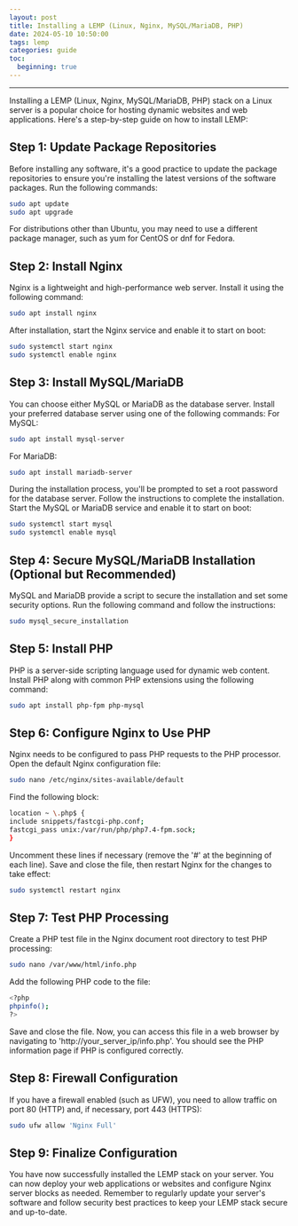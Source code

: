 ```yaml
---
layout: post
title: Installing a LEMP (Linux, Nginx, MySQL/MariaDB, PHP)
date: 2024-05-10 10:50:00
tags: lemp
categories: guide
toc:
  beginning: true
---
```

---

Installing a LEMP (Linux, Nginx, MySQL/MariaDB, PHP) stack on a Linux server is a popular choice for hosting dynamic websites and web applications. Here's a step-by-step guide on how to install LEMP:

## Step 1: Update Package Repositories
Before installing any software, it's a good practice to update the package repositories to ensure you're installing the latest versions of the software packages. Run the following commands:

```bash
sudo apt update
sudo apt upgrade
```

For distributions other than Ubuntu, you may need to use a different package manager, such as yum for CentOS or dnf for Fedora.

## Step 2: Install Nginx
Nginx is a lightweight and high-performance web server. Install it using the following command:

```bash
sudo apt install nginx
```

After installation, start the Nginx service and enable it to start on boot:

```bash
sudo systemctl start nginx
sudo systemctl enable nginx
```

## Step 3: Install MySQL/MariaDB
You can choose either MySQL or MariaDB as the database server. Install your preferred database server using one of the following commands:
For MySQL:

```bash
sudo apt install mysql-server
```

For MariaDB:

```bash
sudo apt install mariadb-server
```

During the installation process, you'll be prompted to set a root password for the database server. Follow the instructions to complete the installation.
Start the MySQL or MariaDB service and enable it to start on boot:

```bash
sudo systemctl start mysql
sudo systemctl enable mysql
```

## Step 4: Secure MySQL/MariaDB Installation (Optional but Recommended)
MySQL and MariaDB provide a script to secure the installation and set some security options. Run the following command and follow the instructions:

```bash
sudo mysql_secure_installation
```

## Step 5: Install PHP
PHP is a server-side scripting language used for dynamic web content. Install PHP along with common PHP extensions using the following command:

```bash
sudo apt install php-fpm php-mysql
```

## Step 6: Configure Nginx to Use PHP
Nginx needs to be configured to pass PHP requests to the PHP processor. Open the default Nginx configuration file:

```bash
sudo nano /etc/nginx/sites-available/default
```

Find the following block:

```bash
location ~ \.php$ {
include snippets/fastcgi-php.conf;
fastcgi_pass unix:/var/run/php/php7.4-fpm.sock;
}
```

Uncomment these lines if necessary (remove the '#' at the beginning of each line).
Save and close the file, then restart Nginx for the changes to take effect:

```bash
sudo systemctl restart nginx
```

## Step 7: Test PHP Processing
Create a PHP test file in the Nginx document root directory to test PHP processing:

```bash
sudo nano /var/www/html/info.php
```

Add the following PHP code to the file:

```bash
<?php
phpinfo();
?>
```

Save and close the file. Now, you can access this file in a web browser by navigating to 'http://your_server_ip/info.php'. You should see the PHP information page if PHP is configured correctly.

## Step 8: Firewall Configuration
If you have a firewall enabled (such as UFW), you need to allow traffic on port 80 (HTTP) and, if necessary, port 443 (HTTPS):

```bash
sudo ufw allow 'Nginx Full'
```

## Step 9: Finalize Configuration
You have now successfully installed the LEMP stack on your server. You can now deploy your web applications or websites and configure Nginx server blocks as needed.
Remember to regularly update your server's software and follow security best practices to keep your LEMP stack secure and up-to-date.
